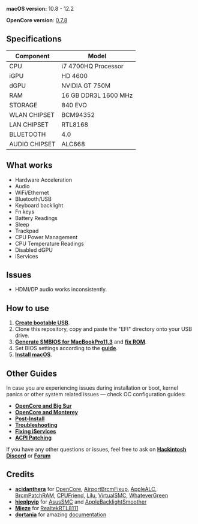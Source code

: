 **macOS version:** 10.8 - 12.2

**OpenCore version**: [0.7.8](https://github.com/acidanthera/OpenCorePkg/releases/tag/0.7.8)

## Specifications
| **Component** | **Model** |
| ------------- | ------------- |
| CPU | i7  4700HQ  Processor |
| iGPU | HD 4600 |
| dGPU | NVIDIA GT 750M |
| RAM | 16 GB DDR3L 1600 MHz |
| STORAGE | 840 EVO |
| WLAN CHIPSET | BCM94352 |
| LAN CHIPSET | RTL8168 |
| BLUETOOTH | 4.0 |
| AUDIO CHIPSET | ALC668 |

## What works

- Hardware Acceleration
- Audio          
- WiFi/Ethernet
- Bluetooth/USB
- Keyboard backlight
- Fn keys
- Battery Readings
- Sleep
- Trackpad
- CPU Power Management
- CPU Temperature Readings
- Disabled dGPU
- iServices

## Issues
- HDMI/DP audio works inconsistently.

## How to use

  1. [**Create bootable USB**](https://dortania.github.io/OpenCore-Install-Guide/installer-guide/).  
  2. Clone this repository, copy and paste the "EFI" directory onto your USB drive.
  3. [**Generate SMBIOS for MacBookPro11,3**](https://dortania.github.io/OpenCore-Post-Install/universal/iservices.html#generate-a-new-serial) and [**fix ROM**](https://dortania.github.io/OpenCore-Post-Install/universal/iservices.html#fixing-rom).  
  4. Set BIOS settings according to the [**guide**](https://dortania.github.io/OpenCore-Install-Guide/config-laptop.plist/haswell.html#intel-bios-settings).  
  5. [**Install macOS**](https://dortania.github.io/OpenCore-Install-Guide/installation/installation-process.html#booting-the-opencore-usb). 

## Other Guides

In case you are experiencing issues during installation or boot, kernel panics or other system related issues — check OC configuration guides:  

- [**OpenCore and Big Sur**](https://dortania.github.io/OpenCore-Install-Guide/extras/big-sur/)
- [**OpenCore and Monterey**](https://dortania.github.io/OpenCore-Install-Guide/extras/monterey.html)
- [**Post-Install**](https://dortania.github.io/OpenCore-Post-Install/)
- [**Troubleshooting**](https://dortania.github.io/OpenCore-Install-Guide/troubleshooting/troubleshooting.html)
- [**Fixing iServices**](https://dortania.github.io/OpenCore-Post-Install/universal/iservices.html)
- [**ACPI Patching**](https://dortania.github.io/Getting-Started-With-ACPI/)

If you have any other questions or issues, feel free to ask on [**Hackintosh Discord**](https://discord.com/invite/Wxam8aH) or [**Forum**](https://www.insanelymac.com/forum/)  

## Credits

- [**acidanthera**](https://github.com/acidanthera) for [OpenCore](https://github.com/acidanthera/OpenCorePkg), [AirportBrcmFixup](https://github.com/acidanthera/AirportBrcmFixup), [AppleALC](https://github.com/acidanthera/AppleALC), [BrcmPatchRAM](https://github.com/acidanthera/BrcmPatchRAM), [CPUFriend](https://github.com/acidanthera/CPUFriend), [Lilu](https://github.com/acidanthera/Lilu), [VirtualSMC](https://github.com/acidanthera/VirtualSMC), [WhateverGreen](https://github.com/acidanthera/WhateverGreen)
- [**hieplpvip**](https://github.com/hieplpvip) for [AsusSMC](https://github.com/hieplpvip/AsusSMC) and [AppleBacklightSmoother](https://github.com/hieplpvip/AppleBacklightSmoother)
- [**Mieze**](https://github.com/Mieze) for [RealtekRTL8111](https://github.com/Mieze/RTL8111_driver_for_OS_X)
- [**dortania**](https://github.com/dortania) for amazing [documentation](https://dortania.github.io/OpenCore-Install-Guide/)

